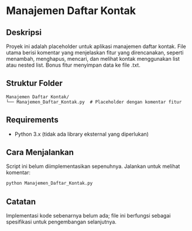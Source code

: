 # Manajemen Daftar Kontak

## Deskripsi
Proyek ini adalah placeholder untuk aplikasi manajemen daftar kontak. File utama berisi komentar yang menjelaskan fitur yang direncanakan, seperti menambah, menghapus, mencari, dan melihat kontak menggunakan list atau nested list. Bonus fitur menyimpan data ke file .txt.

## Struktur Folder
```
Manajemen Daftar Kontak/
└── Manajemen_Daftar_Kontak.py  # Placeholder dengan komentar fitur
```

## Requirements
- Python 3.x (tidak ada library eksternal yang diperlukan)

## Cara Menjalankan
Script ini belum diimplementasikan sepenuhnya. Jalankan untuk melihat komentar:
```bash
python Manajemen_Daftar_Kontak.py
```

## Catatan
Implementasi kode sebenarnya belum ada; file ini berfungsi sebagai spesifikasi untuk pengembangan selanjutnya.

